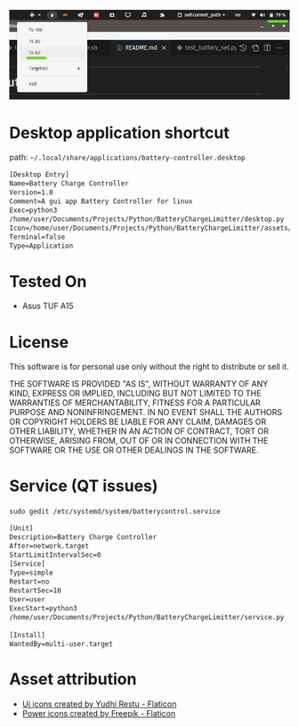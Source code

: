 
![Tray Demo](screenshots/TrayDemo.jpeg)


# Desktop application shortcut
path: `~/.local/share/applications/battery-controller.desktop`

```
[Desktop Entry]
Name=Battery Charge Controller 
Version=1.0
Comment=A gui app Battery Controller for linux
Exec=python3 /home/user/Documents/Projects/Python/BatteryChargeLimitter/desktop.py
Icon=/home/user/Documents/Projects/Python/BatteryChargeLimitter/assets/battery_not_charging.png
Terminal=false
Type=Application
```

# Tested On
* Asus TUF A15


# License
This software is for personal use only without the right to distribute or sell it.

THE SOFTWARE IS PROVIDED "AS IS", WITHOUT WARRANTY OF ANY KIND, EXPRESS OR
IMPLIED, INCLUDING BUT NOT LIMITED TO THE WARRANTIES OF MERCHANTABILITY,
FITNESS FOR A PARTICULAR PURPOSE AND NONINFRINGEMENT. IN NO EVENT SHALL THE
AUTHORS OR COPYRIGHT HOLDERS BE LIABLE FOR ANY CLAIM, DAMAGES OR OTHER
LIABILITY, WHETHER IN AN ACTION OF CONTRACT, TORT OR OTHERWISE, ARISING FROM,
OUT OF OR IN CONNECTION WITH THE SOFTWARE OR THE USE OR OTHER DEALINGS IN THE
SOFTWARE.

# Service (QT issues)
`sudo gedit /etc/systemd/system/batterycontrol.service`
```
[Unit]
Description=Battery Charge Controller
After=network.target
StartLimitIntervalSec=0
[Service]
Type=simple
Restart=no
RestartSec=10
User=user
ExecStart=python3 /home/user/Documents/Projects/Python/BatteryChargeLimitter/service.py

[Install]
WantedBy=multi-user.target
```

# Asset attribution
* [Ui icons created by Yudhi Restu - Flaticon](https://www.flaticon.com/free-icons/ui)
* [Power icons created by Freepik - Flaticon](https://www.flaticon.com/free-icons/power)